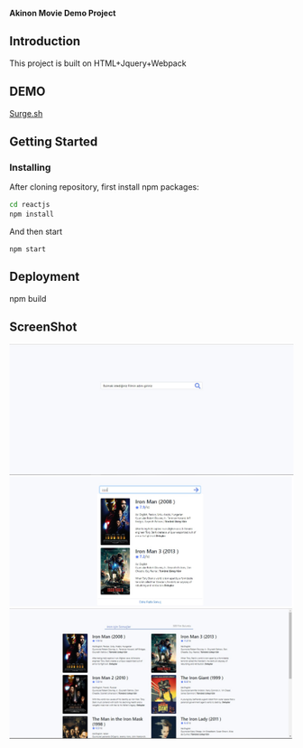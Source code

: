 **Akinon  Movie Demo Project**



## Introduction

 This project is built on HTML+Jquery+Webpack

## DEMO

[Surge.sh](http://akinonproject.surge.sh/)

## Getting Started

### Installing

After cloning repository, first install npm packages:

```sh
cd reactjs
npm install 
```

And then start

```
npm start
```
## Deployment

npm build


## ScreenShot

![](_screenshots/index.jpg)
![](_screenshots/search.jpg)
![](_screenshots/Details.jpg)



